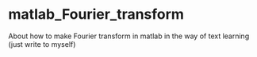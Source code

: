 # matlab_Fourier_transform
About how to make Fourier transform in matlab in the way of text learning (just write to myself)
